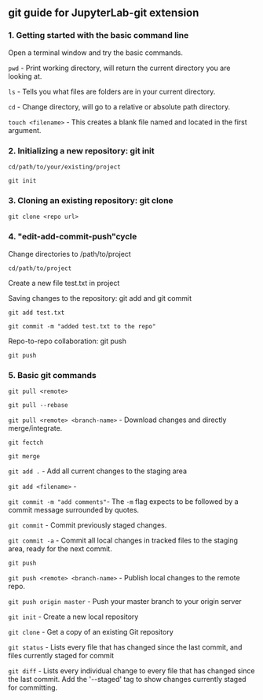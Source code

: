 ## git guide for JupyterLab-git extension

### 1. Getting started with the basic command line

Open a terminal window and try the basic commands.

`pwd` - Print working directory, will return the current directory you are looking at. 

`ls` - Tells you what files are folders are in your current directory.

`cd` - Change directory, will go to a relative or absolute path directory.

`touch <filename>` - This creates a blank file named and located in the first argument. 

### 2. Initializing a new repository: git init

`cd/path/to/your/existing/project`

`git init`


### 3. Cloning an existing repository: git clone

`git clone <repo url>`

### 4. "edit-add-commit-push"cycle 

Change directories to /path/to/project

`cd/path/to/project`

Create a new file test.txt in project

Saving changes to the repository: git add and git commit

`git add test.txt`

`git commit -m "added test.txt to the repo"`

Repo-to-repo collaboration: git push

`git push`

### 5. Basic git commands

`git pull <remote>`

`git pull --rebase`

`git pull <remote> <branch-name>` - Download changes and directly merge/integrate.

`git fectch`

`git merge`

`git add .` - Add all current changes to the staging area

`git add <filename>` - 

`git commit -m "add comments"`- The `-m` flag expects to be followed by a commit message surrounded by quotes.

`git commit` - Commit previously staged changes.

`git commit -a` - Commit all local changes in tracked files to the staging area, ready for the next commit.

`git push`

`git push <remote> <branch-name>` - Publish local changes to the remote repo.

`git push origin master` - Push your master branch to your origin server

`git init` - Create a new local repository

`git clone` - Get a copy of an existing Git repository

`git status` - Lists every file that has changed since the last commit, and files currently staged for commit

`git diff` - Lists every individual change to every file that has changed since the last commit. Add the '--staged' tag to show changes currently staged for committing.


